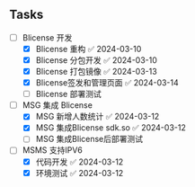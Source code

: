 
## Tasks

- [ ] Blicense 开发
	- [x] Blicense 重构 ✅ 2024-03-10
	- [x] Blicense 分包开发 ✅ 2024-03-10
	- [x] Blicense 打包镜像 ✅ 2024-03-13
	- [x] Blicense签发和管理页面  ✅ 2024-03-14
	- [ ] Blicense 部署测试
- [ ] MSG 集成 Blicense
	- [x] MSG 新增人数统计 ✅ 2024-03-12
	- [x] MSG 集成Blicense sdk.so ✅ 2024-03-12
	- [ ] MSG 集成Blicense后部署测试
- [ ] MSMS 支持IPV6
	- [x] 代码开发 ✅ 2024-03-12
	- [x] 环境测试 ✅ 2024-03-12
